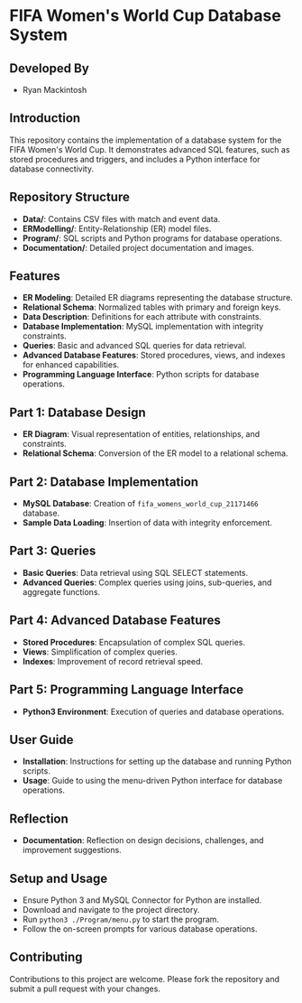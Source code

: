 # FIFA Women's World Cup Database System

## Developed By
- Ryan Mackintosh

## Introduction
This repository contains the implementation of a database system for the FIFA Women's World Cup. It demonstrates advanced SQL features, such as stored procedures and triggers, and includes a Python interface for database connectivity.

## Repository Structure
- **Data/**: Contains CSV files with match and event data.
- **ERModelling/**: Entity-Relationship (ER) model files.
- **Program/**: SQL scripts and Python programs for database operations.
- **Documentation/**: Detailed project documentation and images.

## Features
- **ER Modeling**: Detailed ER diagrams representing the database structure.
- **Relational Schema**: Normalized tables with primary and foreign keys.
- **Data Description**: Definitions for each attribute with constraints.
- **Database Implementation**: MySQL implementation with integrity constraints.
- **Queries**: Basic and advanced SQL queries for data retrieval.
- **Advanced Database Features**: Stored procedures, views, and indexes for enhanced capabilities.
- **Programming Language Interface**: Python scripts for database operations.

## Part 1: Database Design
- **ER Diagram**: Visual representation of entities, relationships, and constraints.
- **Relational Schema**: Conversion of the ER model to a relational schema.

## Part 2: Database Implementation
- **MySQL Database**: Creation of `fifa_womens_world_cup_21171466` database.
- **Sample Data Loading**: Insertion of data with integrity enforcement.

## Part 3: Queries
- **Basic Queries**: Data retrieval using SQL SELECT statements.
- **Advanced Queries**: Complex queries using joins, sub-queries, and aggregate functions.

## Part 4: Advanced Database Features
- **Stored Procedures**: Encapsulation of complex SQL queries.
- **Views**: Simplification of complex queries.
- **Indexes**: Improvement of record retrieval speed.

## Part 5: Programming Language Interface
- **Python3 Environment**: Execution of queries and database operations.

## User Guide
- **Installation**: Instructions for setting up the database and running Python scripts.
- **Usage**: Guide to using the menu-driven Python interface for database operations.

## Reflection
- **Documentation**: Reflection on design decisions, challenges, and improvement suggestions.

## Setup and Usage
- Ensure Python 3 and MySQL Connector for Python are installed.
- Download and navigate to the project directory.
- Run `python3 ./Program/menu.py` to start the program.
- Follow the on-screen prompts for various database operations.

## Contributing
Contributions to this project are welcome. Please fork the repository and submit a pull request with your changes.
